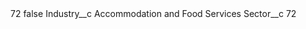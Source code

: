 <?xml version="1.0" encoding="UTF-8"?>
<CustomMetadata xmlns="http://soap.sforce.com/2006/04/metadata" xmlns:xsi="http://www.w3.org/2001/XMLSchema-instance" xmlns:xsd="http://www.w3.org/2001/XMLSchema">
    <label>72</label>
    <protected>false</protected>
    <values>
        <field>Industry__c</field>
        <value xsi:type="xsd:string">Accommodation and Food Services</value>
    </values>
    <values>
        <field>Sector__c</field>
        <value xsi:type="xsd:string">72</value>
    </values>
</CustomMetadata>
